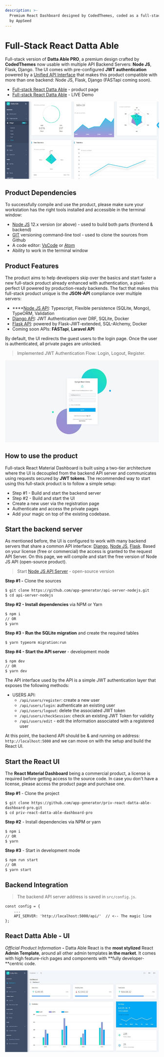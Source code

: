 ```yaml
---
description: >-
  Premium React Dashboard designed by CodedThemes, coded as a full-stack product
  by AppSeed
---
```


# Full-Stack React Datta Able

Full-stack version of **Datta Able PRO**, a premium design crafted by **CodedThemes** now usable with multiple API Backend Servers: **Node JS**, Flask, Django. The UI comes with pre-configured **JWT authentication** powered by a [Unified API Interface](../../boilerplate-code/api-server/api-unified-definition.md) that makes this product compatible with more than one backend: Node JS, Flask, Django (FASTapi coming soon).

* [Full-stack React Datta Able](https://appseed.us/full-stack/react-datta-able) - product page
* [Full-stack React Datta Able](https://fullstack-react-datta-able.appseed-srv1.com/) - LIVE Demo

![React Datta Able - Full-stack Version](<../../.gitbook/assets/react-firebase-datta-able-pro-screen-xs (2) (1) (1) (1) (1) (1) (1) (1) (1) (1) (1) (2) (1).jpg>)

## Product Dependencies

To successfully compile and use the product, please make sure your workstation has the right tools installed and accessible in the terminal window:

* [Node JS](https://nodejs.org/en/) 12.x version (or above) - used to build both parts (frontend & backend)
* [GIT](https://git-scm.com/) versioning command-line tool - used to clone the sources from Github
* A code editor: [VsCode](https://code.visualstudio.com/) or [Atom](https://atom.io/)
* Ability to work in the terminal window

## Product Features

The product aims to help developers skip over the basics and start faster a new full-stack product already enhanced with authentication, a pixel-perfect UI powered by production-ready backends. The fact that makes this full-stack product unique is the **JSON-API** compliance over multiple servers:

* \*\*\*\*[Node JS API](../../boilerplate-code/api-server/node-js.md): Typescript, Flexible persistence (SQLite, Mongo), TypeORM, Validation
* [Django API](../../boilerplate-code/api-server/django.md): JWT Authentication over DRF, SQLite, Docker
* [Flask API](../../boilerplate-code/api-server/flask.md): powered by Flask-JWT-extended, SQL-Alchemy, Docker
* Coming soon APIs: **FASTapi**, **Laravel API**

By default, the UI redirects the guest users to the login page. Once the user is authenticated, all private pages are unlocked.

> Implemented JWT Authentication Flow: Login, Logout, Register.

![Full-Stack React Datta Able - Login.](<../../.gitbook/assets/django-react-datta-able-login-xs (1) (1).jpg>)

## **How to use the product**

Full-stack React Material Dashboard is built using a two-tier architecture where the UI is decoupled from the backend API server and communicates using requests secured by **JWT tokens**. The recommended way to start using this full-stack product is to follow a simple setup:

* Step #1 - Build and start the backend server
* Step #2 - Build and start the UI
* Create a new user via the registration page
* Authenticate and access the private pages
* Add your magic on top of the existing codebase.

## Start the backend server

As mentioned before, the UI is configured to work with many backend servers that share a common API interface: [Django](../../boilerplate-code/api-server/django.md), [Node JS](../../boilerplate-code/api-server/node-js.md), [Flask](../../boilerplate-code/api-server/flask.md). Based on your license (free or commercial) the access is granted to the request API Server. On this page, we will compile and start the free version of Node JS API (open-source product).

> Start [Node JS API Server](../../boilerplate-code/api-server/node-js.md) - open-source version

**Step #1 -** Clone the sources

```
$ git clone https://github.com/app-generator/api-server-nodejs.git
$ cd api-server-nodejs
```

**Step #2 - Install dependencies** via NPM or Yarn

```
$ npm i
// OR
$ yarn
```

**Step #3 - Run the SQLite migration** and create the required tables

```
$ yarn typeorm migration:run
```

**Step #4 - Start the API server** - development mode

```
$ npm dev
// OR
$ yarn dev
```

The API interface used by the API is a simple JWT authentication layer that exposes the following methods:

* USERS API:
  * `/api/users/register`: create a new user
  * `/api/users/login`: authenticate an existing user
  * `/api/users/logout`: delete the associated JWT token
  * `/api/users/checkSession`: check an existing JWT Token for validity
  * `/api/users/edit` - edit the information associated with a registered user

At this point, the backend API should be & and running on address: `http://localhost:5000` and we can move on with the setup and build the React UI.

## Start the React UI

The **React Material Dashboard** being a commercial product, a license is required before getting access to the source code. In case you don't have a license, please access the product page and purchase one.

**Step #1** - Clone the project

```
$ git clone https://github.com/app-generator/priv-react-datta-able-dashboard-pro.git
$ cd priv-react-datta-able-dashboard-pro 
```

**Step #2** - Install dependencies via NPM or yarn

```
$ npm i
// OR
$ yarn
```

**Step #3** - Start in development mode

```
$ npm run start 
// OR
$ yarn start
```

## Backend Integration

> The backend API server address is saved in `src/config.js`.

```
const config = {
    ...
    API_SERVER: 'http://localhost:5000/api/'  // <-- The magic line
}; 
```

## **React Datta Able** - UI

_Official Product Information_ **-** Datta Able React is the **most stylized** React **Admin Template**, around all other admin templates **in the market**. It comes with high feature-rich pages and components with \*\*fully developer-\*\*centric code.

![Full-Stack React Datta Able - Charts Page.](../../.gitbook/assets/django-react-datta-able-widgets-xs.jpg)
